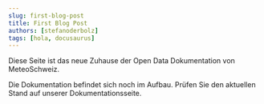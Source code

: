 ```yaml
---
slug: first-blog-post
title: First Blog Post
authors: [stefanoderbolz]
tags: [hola, docusaurus]
---
```


Diese Seite ist das neue Zuhause der Open Data Dokumentation von MeteoSchweiz.

<!-- truncate -->

Die Dokumentation befindet sich noch im Aufbau. Prüfen Sie den aktuellen Stand auf unserer Dokumentationsseite.
